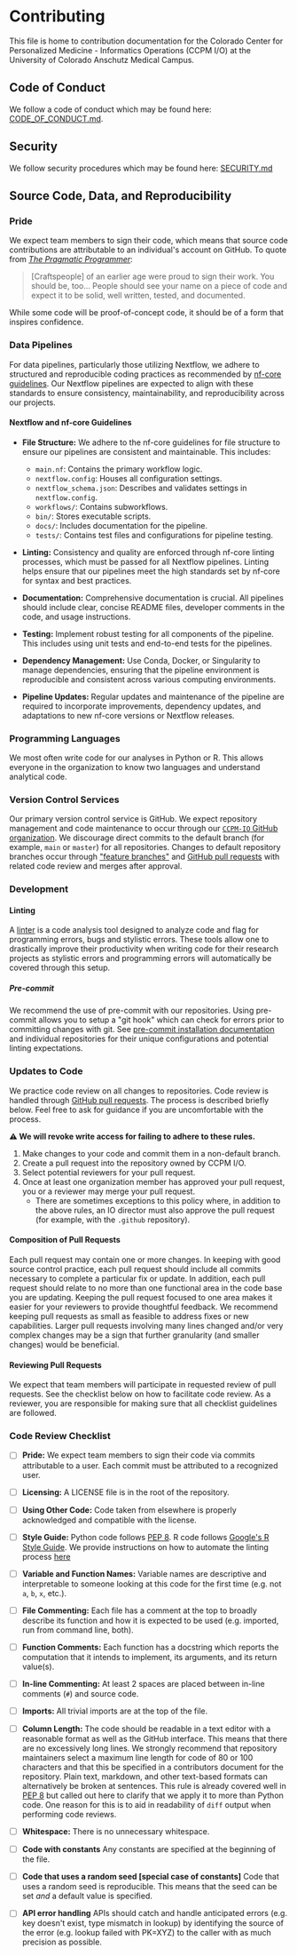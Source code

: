 # Contributing

This file is home to contribution documentation for the Colorado Center for Personalized Medicine - Informatics Operations (CCPM I/O) at the University of Colorado Anschutz Medical Campus.

## Code of Conduct

We follow a code of conduct which may be found here: [CODE_OF_CONDUCT.md](https://github.com/CCPM-IO/.github/CODE_OF_CONDUCT.md).

## Security

We follow security procedures which may be found here: [SECURITY.md](https://github.com/CCPM-IO/.github/SECURITY.md)

## Source Code, Data, and Reproducibility

### Pride

We expect team members to sign their code, which means that source code contributions are attributable to an individual's account on GitHub.
To quote from [_The Pragmatic Programmer_](https://www.oreilly.com/library/view/the-pragmatic-programmer/9780135956977/):

> \[Craftspeople\] of an earlier age were proud to sign their work.
> You should be, too…
> People should see your name on a piece of code and expect it to be solid, well written, tested, and documented.

While some code will be proof-of-concept code, it should be of a form that inspires confidence.

### Data Pipelines

For data pipelines, particularly those utilizing Nextflow, we adhere to structured and reproducible coding practices as recommended by [nf-core guidelines](https://nf-co.re/docs/guidelines/pipelines/overview). Our Nextflow pipelines are expected to align with these standards to ensure consistency, maintainability, and reproducibility across our projects.

#### Nextflow and nf-core Guidelines

- **File Structure:** We adhere to the nf-core guidelines for file structure to ensure our pipelines are consistent and maintainable.
This includes:
  - `main.nf`: Contains the primary workflow logic.
  - `nextflow.config`: Houses all configuration settings.
  - `nextflow_schema.json`: Describes and validates settings in `nextflow.config`.
  - `workflows/`: Contains subworkflows.
  - `bin/`: Stores executable scripts.
  - `docs/`: Includes documentation for the pipeline.
  - `tests/`: Contains test files and configurations for pipeline testing.

- **Linting:** Consistency and quality are enforced through nf-core linting processes, which must be passed for all Nextflow pipelines.
Linting helps ensure that our pipelines meet the high standards set by nf-core for syntax and best practices.

- **Documentation:** Comprehensive documentation is crucial.
All pipelines should include clear, concise README files, developer comments in the code, and usage instructions.

- **Testing:** Implement robust testing for all components of the pipeline.
This includes using unit tests and end-to-end tests for the pipelines.

- **Dependency Management:** Use Conda, Docker, or Singularity to manage dependencies, ensuring that the pipeline environment is reproducible and consistent across various computing environments.  

- **Pipeline Updates:** Regular updates and maintenance of the pipeline are required to incorporate improvements, dependency updates, and adaptations to new nf-core versions or Nextflow releases.  

### Programming Languages

We most often write code for our analyses in Python or R.
This allows everyone in the organization to know two languages and understand analytical code.

### Version Control Services

Our primary version control service is GitHub.
We expect repository management and code maintenance to occur through our [`CCPM-IO` GitHub organization](https://github.com/CCPM-IO).
We discourage direct commits to the default branch (for example, `main` or `master`) for all repositories.
Changes to default repository branches occur through ["feature branches"](https://www.atlassian.com/git/tutorials/comparing-workflows/feature-branch-workflow) and [GitHub pull requests](https://docs.github.com/en/pull-requests/collaborating-with-pull-requests/proposing-changes-to-your-work-with-pull-requests/creating-a-pull-request) with related code review and merges after  approval.

### Development

#### Linting

A [linter](<https://en.wikipedia.org/wiki/Lint_(software)>) is a code analysis tool designed to analyze code and flag for programming errors, bugs and stylistic errors.
These tools allow one to drastically improve their productivity when writing code for their research projects as stylistic errors and programming errors will automatically be covered through this setup.

##### Pre-commit

We recommend the use of pre-commit with our repositories.
Using pre-commit allows you to setup a "git hook" which can check for errors prior to committing changes with git.
See [pre-commit installation documentation](https://pre-commit.com/#install) and individual repositories for their unique configurations and potential linting expectations.

### Updates to Code

We practice code review on all changes to repositories.
Code review is handled through [GitHub pull requests](https://docs.github.com/en/pull-requests/collaborating-with-pull-requests/proposing-changes-to-your-work-with-pull-requests/creating-a-pull-request).
The process is described briefly below.
Feel free to ask for guidance if you are uncomfortable with the process.

**⚠️ We will revoke write access for failing to adhere to these rules.**

1. Make changes to your code and commit them in a non-default branch.
1. Create a pull request into the repository owned by CCPM I/O.
1. Select potential reviewers for your pull request.
1. Once at least one organization member has approved your pull request, you or a reviewer may merge your pull request.
   - There are sometimes exceptions to this policy where, in addition to the above rules, an IO director must also approve the pull request (for example, with the `.github` repository).

#### Composition of Pull Requests

Each pull request may contain one or more changes.
In keeping with good source control practice, each pull request should include all commits necessary to complete a particular fix or update.
In addition, each pull request should relate to no more than one functional area in the code base you are updating.
Keeping the pull request focused to one area makes it easier for your reviewers to provide thoughtful feedback.
We recommend keeping pull requests as small as feasible to address fixes or new capabilities.
Larger pull requests involving many lines changed and/or very complex changes may be a sign that further granularity (and smaller changes) would be beneficial.

#### Reviewing Pull Requests

We expect that team members will participate in requested review of pull requests.
See the checklist below on how to facilitate code review.
As a reviewer, you are responsible for making sure that all checklist guidelines are followed.

### Code Review Checklist

- [ ] **Pride:** We expect team members to sign their code via commits attributable to a user.
  Each commit must be attributed to a recognized user.

- [ ] **Licensing:** A LICENSE file is in the root of the repository.

- [ ] **Using Other Code:** Code taken from elsewhere is properly acknowledged and compatible with the license.

- [ ] **Style Guide:** Python code follows [PEP 8](https://www.python.org/dev/peps/pep-0008).
  R code follows [Google's R Style Guide](https://google.github.io/styleguide/Rguide.xml).
  We provide instructions on how to automate the linting process [here](linter_install_tutorial.md)

- [ ] **Variable and Function Names:** Variable names are descriptive and interpretable to someone looking at this code for the first time (e.g. not `a`, `b`, `x`, etc.).

- [ ] **File Commenting:** Each file has a comment at the top to broadly describe its function and how it is expected to be used (e.g. imported, run from command line, both).

- [ ] **Function Comments:** Each function has a docstring which reports the computation that it intends to implement, its arguments, and its return value(s).

- [ ] **In-line Commenting:** At least 2 spaces are placed between in-line comments (`#`) and source code.

- [ ] **Imports:** All trivial imports are at the top of the file.

- [ ] **Column Length:** The code should be readable in a text editor with a reasonable format as well as the GitHub interface.
  This means that there are no excessively long lines.
  We strongly recommend that repository maintainers select a maximum line length for code of 80 or 100 characters and that this be specified in a contributors document for the repository.
  Plain text, markdown, and other text-based formats can alternatively be broken at sentences.
  This rule is already covered well in [PEP 8](https://www.python.org/dev/peps/pep-0008/#maximum-line-length) but called out here to clarify that we apply it to more than Python code.
  One reason for this is to aid in readability of `diff` output when performing code reviews.

- [ ] **Whitespace:** There is no unnecessary whitespace.

- [ ] **Code with constants** Any constants are specified at the beginning of the file.

- [ ] **Code that uses a random seed \[special case of constants\]** Code that uses a random seed is reproducible.
  This means that the seed can be set _and_ a default value is specified.

- [ ] **API error handling** APIs should catch and handle anticipated errors (e.g. key doesn't exist, type mismatch in lookup) by identifying the source of the error (e.g. lookup failed with PK=XYZ) to the caller with as much precision as possible.
